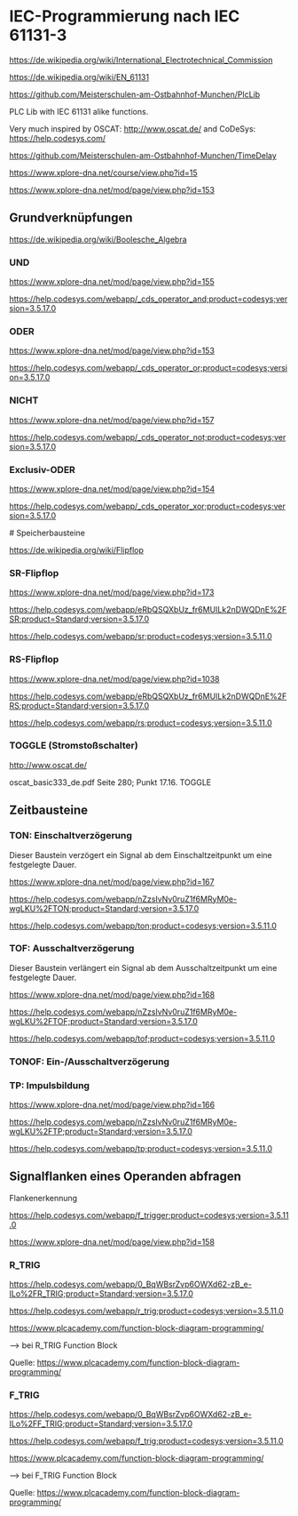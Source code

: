 # IEC-Programmierung nach IEC 61131-3

<https://de.wikipedia.org/wiki/International_Electrotechnical_Commission>

<https://de.wikipedia.org/wiki/EN_61131>

<https://github.com/Meisterschulen-am-Ostbahnhof-Munchen/PlcLib>

PLC Lib with IEC 61131 alike functions.

Very much inspired by OSCAT: <http://www.oscat.de/> and CoDeSys: <https://help.codesys.com/>

<https://github.com/Meisterschulen-am-Ostbahnhof-Munchen/TimeDelay>

<https://www.xplore-dna.net/course/view.php?id=15>

<https://www.xplore-dna.net/mod/page/view.php?id=153>

## Grundverknüpfungen

<https://de.wikipedia.org/wiki/Boolesche_Algebra>

### UND

<https://www.xplore-dna.net/mod/page/view.php?id=155>

<https://help.codesys.com/webapp/_cds_operator_and;product=codesys;version=3.5.17.0>

### ODER

<https://www.xplore-dna.net/mod/page/view.php?id=153>

<https://help.codesys.com/webapp/_cds_operator_or;product=codesys;version=3.5.17.0>

### NICHT

<https://www.xplore-dna.net/mod/page/view.php?id=157>

<https://help.codesys.com/webapp/_cds_operator_not;product=codesys;version=3.5.17.0>

### Exclusiv-ODER

<https://www.xplore-dna.net/mod/page/view.php?id=154>

<https://help.codesys.com/webapp/_cds_operator_xor;product=codesys;version=3.5.17.0>

\# Speicherbausteine

<https://de.wikipedia.org/wiki/Flipflop>

### SR-Flipflop

<https://www.xplore-dna.net/mod/page/view.php?id=173>

<https://help.codesys.com/webapp/eRbQSQXbUz_fr6MUILk2nDWQDnE%2FSR;product=Standard;version=3.5.17.0>

<https://help.codesys.com/webapp/sr;product=codesys;version=3.5.11.0>

### RS-Flipflop

<https://www.xplore-dna.net/mod/page/view.php?id=1038>

<https://help.codesys.com/webapp/eRbQSQXbUz_fr6MUILk2nDWQDnE%2FRS;product=Standard;version=3.5.17.0>

<https://help.codesys.com/webapp/rs;product=codesys;version=3.5.11.0>

### TOGGLE (Stromstoßschalter)

<http://www.oscat.de/>

oscat_basic333_de.pdf Seite 280; Punkt 17.16. TOGGLE

## Zeitbausteine

### TON: Einschaltverzögerung

Dieser Baustein verzögert ein Signal ab dem Einschaltzeitpunkt um eine festgelegte Dauer.

<https://www.xplore-dna.net/mod/page/view.php?id=167>

<https://help.codesys.com/webapp/nZzsIvNv0ruZ1f6MRyM0e-wgLKU%2FTON;product=Standard;version=3.5.17.0>

<https://help.codesys.com/webapp/ton;product=codesys;version=3.5.11.0>

### TOF: Ausschaltverzögerung

Dieser Baustein verlängert ein Signal ab dem Ausschaltzeitpunkt um eine festgelegte Dauer.

<https://www.xplore-dna.net/mod/page/view.php?id=168>

<https://help.codesys.com/webapp/nZzsIvNv0ruZ1f6MRyM0e-wgLKU%2FTOF;product=Standard;version=3.5.17.0>

<https://help.codesys.com/webapp/tof;product=codesys;version=3.5.11.0>

### TONOF: Ein-/Ausschaltverzögerung

### TP: Impulsbildung

<https://www.xplore-dna.net/mod/page/view.php?id=166>

<https://help.codesys.com/webapp/nZzsIvNv0ruZ1f6MRyM0e-wgLKU%2FTP;product=Standard;version=3.5.17.0>

<https://help.codesys.com/webapp/tp;product=codesys;version=3.5.11.0>



## Signalflanken eines Operanden abfragen

Flankenerkennung

<https://help.codesys.com/webapp/f_trigger;product=codesys;version=3.5.11.0>

<https://www.xplore-dna.net/mod/page/view.php?id=158>

### R_TRIG

<https://help.codesys.com/webapp/0_BqWBsrZvp6OWXd62-zB_e-ILo%2FR_TRIG;product=Standard;version=3.5.17.0>

<https://help.codesys.com/webapp/r_trig;product=codesys;version=3.5.11.0>

<https://www.plcacademy.com/function-block-diagram-programming/>

--> bei R_TRIG Function Block


Quelle: <https://www.plcacademy.com/function-block-diagram-programming/>

### F_TRIG

<https://help.codesys.com/webapp/0_BqWBsrZvp6OWXd62-zB_e-ILo%2FF_TRIG;product=Standard;version=3.5.17.0>

<https://help.codesys.com/webapp/f_trig;product=codesys;version=3.5.11.0>

<https://www.plcacademy.com/function-block-diagram-programming/>

--> bei F_TRIG Function Block


Quelle: <https://www.plcacademy.com/function-block-diagram-programming/>
